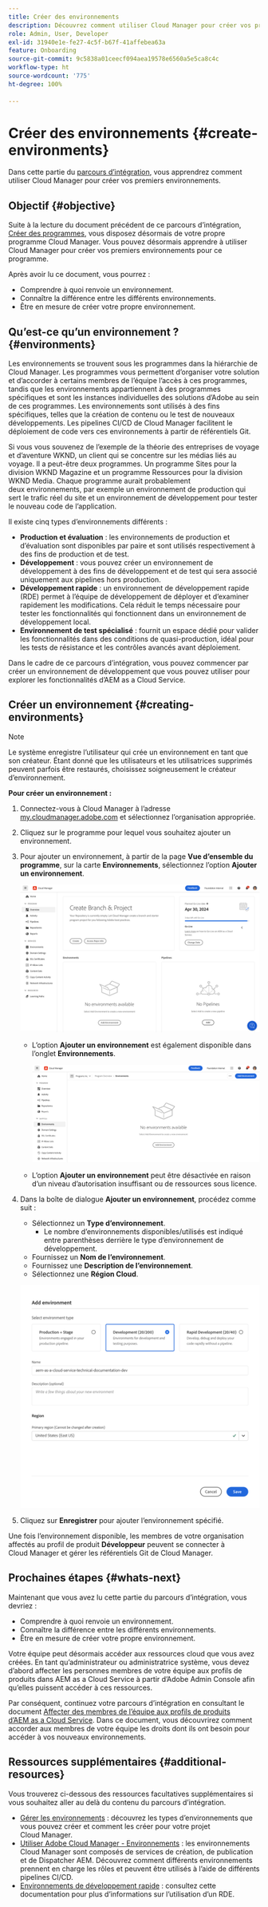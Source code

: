 ```yaml
---
title: Créer des environnements
description: Découvrez comment utiliser Cloud Manager pour créer vos premiers environnements.
role: Admin, User, Developer
exl-id: 31940e1e-fe27-4c5f-b67f-41affebea63a
feature: Onboarding
source-git-commit: 9c5838a01ceecf094aea19578e6560a5e5ca8c4c
workflow-type: ht
source-wordcount: '775'
ht-degree: 100%

---
```


# Créer des environnements {#create-environments}

Dans cette partie du [parcours d’intégration](overview.md), vous apprendrez comment utiliser Cloud Manager pour créer vos premiers environnements.

## Objectif {#objective}

Suite à la lecture du document précédent de ce parcours d’intégration, [Créer des programmes](create-program.md), vous disposez désormais de votre propre programme Cloud Manager. Vous pouvez désormais apprendre à utiliser Cloud Manager pour créer vos premiers environnements pour ce programme.

Après avoir lu ce document, vous pourrez :

* Comprendre à quoi renvoie un environnement.
* Connaître la différence entre les différents environnements.
* Être en mesure de créer votre propre environnement.

## Qu’est-ce qu’un environnement ? {#environments}

Les environnements se trouvent sous les programmes dans la hiérarchie de Cloud Manager. Les programmes vous permettent d’organiser votre solution et d’accorder à certains membres de l’équipe l’accès à ces programmes, tandis que les environnements appartiennent à des programmes spécifiques et sont les instances individuelles des solutions d’Adobe au sein de ces programmes. Les environnements sont utilisés à des fins spécifiques, telles que la création de contenu ou le test de nouveaux développements. Les pipelines CI/CD de Cloud Manager facilitent le déploiement de code vers ces environnements à partir de référentiels Git.

Si vous vous souvenez de l’exemple de la théorie des entreprises de voyage et d’aventure WKND, un client qui se concentre sur les médias liés au voyage. Il a peut-être deux programmes. Un programme Sites pour la division WKND Magazine et un programme Ressources pour la division WKND Media. Chaque programme aurait probablement deux environnements, par exemple un environnement de production qui sert le trafic réel du site et un environnement de développement pour tester le nouveau code de l’application.

Il existe cinq types d’environnements différents :

* **Production et évaluation** : les environnements de production et d’évaluation sont disponibles par paire et sont utilisés respectivement à des fins de production et de test.
* **Développement** : vous pouvez créer un environnement de développement à des fins de développement et de test qui sera associé uniquement aux pipelines hors production.
* **Développement rapide** : un environnement de développement rapide (RDE) permet à l’équipe de développement de déployer et d’examiner rapidement les modifications. Cela réduit le temps nécessaire pour tester les fonctionnalités qui fonctionnent dans un environnement de développement local.
* **Environnement de test spécialisé** : fournit un espace dédié pour valider les fonctionnalités dans des conditions de quasi-production, idéal pour les tests de résistance et les contrôles avancés avant déploiement.

Dans le cadre de ce parcours d’intégration, vous pouvez commencer par créer un environnement de développement que vous pouvez utiliser pour explorer les fonctionnalités d’AEM as a Cloud Service.

## Créer un environnement {#creating-environments}

>[!NOTE]
>
>Le système enregistre l’utilisateur qui crée un environnement en tant que son créateur. Étant donné que les utilisateurs et les utilisatrices supprimés peuvent parfois être restaurés, choisissez soigneusement le créateur d’environnement.

**Pour créer un environnement :**

1. Connectez-vous à Cloud Manager à l’adresse [my.cloudmanager.adobe.com](https://my.cloudmanager.adobe.com/) et sélectionnez l’organisation appropriée.

1. Cliquez sur le programme pour lequel vous souhaitez ajouter un environnement.

1. Pour ajouter un environnement, à partir de la page **Vue d’ensemble du programme**, sur la carte **Environnements**, sélectionnez l’option **Ajouter un environnement**.

   ![Carte Environnements](/help/implementing/cloud-manager/assets/no-environments.png)

   * L’option **Ajouter un environnement** est également disponible dans l’onglet **Environnements**.

     ![Onglet Environnements](/help/implementing/cloud-manager/assets/environments-tab.png)

   * L’option **Ajouter un environnement** peut être désactivée en raison d’un niveau d’autorisation insuffisant ou de ressources sous licence.

1. Dans la boîte de dialogue **Ajouter un environnement**, procédez comme suit :

   * Sélectionnez un **Type d’environnement**.
      * Le nombre d’environnements disponibles/utilisés est indiqué entre parenthèses derrière le type d’environnement de développement.
   * Fournissez un **Nom de l’environnement**.
   * Fournissez une **Description de l’environnement**.
   * Sélectionnez une **Région Cloud**.

   ![Boîte de dialogue Ajouter un environnement](/help/implementing/cloud-manager/assets/add-environment2.png)

1. Cliquez sur **Enregistrer** pour ajouter l’environnement spécifié.

Une fois l’environnement disponible, les membres de votre organisation affectés au profil de produit **Développeur** peuvent se connecter à Cloud Manager et gérer les référentiels Git de Cloud Manager.

## Prochaines étapes {#whats-next}

Maintenant que vous avez lu cette partie du parcours d’intégration, vous devriez :

* Comprendre à quoi renvoie un environnement.
* Connaître la différence entre les différents environnements.
* Être en mesure de créer votre propre environnement.

Votre équipe peut désormais accéder aux ressources cloud que vous avez créées. En tant qu’administrateur ou administratrice système, vous devez d’abord affecter les personnes membres de votre équipe aux profils de produits dans AEM as a Cloud Service à partir d’Adobe Admin Console afin qu’elles puissent accéder à ces ressources.

Par conséquent, continuez votre parcours d’intégration en consultant le document [Affecter des membres de l’équipe aux profils de produits d’AEM as a Cloud Service](assign-profiles-aem.md). Dans ce document, vous découvrirez comment accorder aux membres de votre équipe les droits dont ils ont besoin pour accéder à vos nouveaux environnements.

## Ressources supplémentaires {#additional-resources}

Vous trouverez ci-dessous des ressources facultatives supplémentaires si vous souhaitez aller au delà du contenu du parcours d’intégration.

* [Gérer les environnements](/help/implementing/cloud-manager/manage-environments.md) : découvrez les types d’environnements que vous pouvez créer et comment les créer pour votre projet Cloud Manager.
* [Utiliser Adobe Cloud Manager - Environnements](https://experienceleague.adobe.com/fr/docs/experience-manager-learn/cloud-service/cloud-manager/environments) : les environnements Cloud Manager sont composés de services de création, de publication et de Dispatcher AEM. Découvrez comment différents environnements prennent en charge les rôles et peuvent être utilisés à l’aide de différents pipelines CI/CD.
* [Environnements de développement rapide](/help/implementing/developing/introduction/rapid-development-environments.md) : consultez cette documentation pour plus d’informations sur l’utilisation d’un RDE.
<!-- ERROR: Not Found (HTTP error 404) FIND AN ALTERNATE RESOURCE? * [AEM Champion Tips and Tricks - Cloud Manager Environment Types](https://experienceleague.adobe.com/docs/experience-manager-learn/cloud-service/expert-resources/aem-champions/environment-types.md) - Watch this video for an overview of Cloud Manager environment types from an AEM champion. -->

